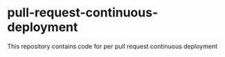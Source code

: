 # pull-request-continuous-deployment
This repository contains code for per pull request continuous deployment
